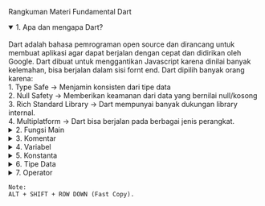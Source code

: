 Rangkuman Materi Fundamental Dart
<details open>
 <summary>1. Apa dan mengapa Dart?</summary>
 <br>
    Dart adalah bahasa pemrograman open source dan dirancang untuk membuat aplikasi agar dapat berjalan dengan cepat dan didirikan oleh Google. Dart dibuat untuk menggantikan Javascript karena dinilai banyak kelemahan, bisa berjalan dalam sisi fornt end. Dart dipilih banyak orang karena:<br>
    1. Type Safe -> Menjamin konsisten dari tipe data<br>
    2. Null Safety -> Memberikan keamanan dari data yang bernilai null/kosong<br>
    3. Rich Standard Library -> Dart mempunyai banyak dukungan library internal.<br>
    4. Multiplatform -> Dart bisa berjalan pada berbagai jenis perangkat.<br>
    </details>

<details>
 <summary>2. Fungsi Main</summary>
 <br>
    Fungsi Main adalah bagian yang akan dijalankan pertama kali, bisa bertipe data void ataupun int dan memiliki nama main. Perintah print di dalam bahasa Dart berfungsi untuk menampilkan data ke layar. Contohnya:<br>
    
    void main(){
        print("Selamat datang di Bahasa Pemrograman Dart");
    }
    Void artinya tidak akan mengembalikan nilai apapun
    
</details>

<details>
 <summary>3. Komentar</summary><br>
    Komentar adalah baris kode yang tidak akan dijalankan dengan tujuan untuk memberi catatan pada kode dan bisa digunakan sebagai dokumentasi. Jadi komentar tidak akan dicompile ketika program dikompilasi. Ada dua cara menuliskan komentar yaitu:<br>
    1. Dengan cara garis miring dua kali seperti: // INI ADALAH KOMENTAR UNTUK SINGLE LINE<br>
    2. Dengan cara memberikan garis miring dan bintang: /* INI ADALAH KOMENTAR UNTUK <br>
    MULTI LINE */ <br>    
    Untuk memudahkan dalam pemberian komentar bisa menggunakan shortcut CTRL + / <br>
</details>

<details>
 <summary>4. Variabel</summary><br>
    Variabel adalah metode untuk menyimpan data di program atau bisa diasumsikan seperti contoh box yang memiliki memori yang didalamnya akan menyimpan nilai/value, di box tersebut mempunyai nama dan juga tipe data. Dalam pendeklarasian variabel kita bisa menggunakan "var" dan diikuti dengan nama variabel, maka akan secara otomatis tipe data tersebut nilainya adalah null. Untuk menambahkan nilai pada variabel bisa menggunakkan operator Assignment atau tanda sama dengan ( = ). Selain itu kita bisa mendeklarasikan variabel dan juga memberikan nilai secara bersamaan. Contoh:<br>
    
    void main(){
        var usia;
        usia = 20;
        // ATAU
        var nama = "Rizki Andika Setiadi";
    }

</details>

 <details>   
 <summary>5. Konstanta</summary><br>
    Digunakan untuk menyimpan data namun nilai yang sudah diinisialisasikan bernilai konstan/tidak dapat diubah, konstanta memiliki nama dan juga tipe data. Untuk menggunakan konstanta bisa langsung diberikan tipenya menggunakan "final" tanpa kutip dan diikuti dengan nama serta diberikan value secara langsung. Jadi variabel konstanta hanya bisa disetting satu kali aja. Contoh:<br>
    
    void main(){
        final phi = 3.14;
        phi = 3.5; // BARIS INI AKAN ERROR KARENA FINAL TIDAK BISA DIBERIKAN NILAI BARU/TIDAK DAPAT DIUBAH
    }

</details>

<details>
 <summary>6. Tipe Data</summary><br>
    Bahasa Dart adalah bahasa pemrograman yang Statically Type yang artinya saat deklarasi variabel kita harus menentukan tipe datanya. Dart memiliki tipe data primitif yaitu integer (bilangan bulat), double (bilangan pecahan atau desimal), boolean (true/false) dan juga String (teks atau karakter). Untuk value di tipe data double dipisahkan menggunakan titik (dot) bukan koma, untuk value di String penulisan teks diawali dan diakhir tanda kutip. Contoh:<br>
    
    void main(){
        int usia = 20;
        double beratBadan = 60.5;
        bool pria = true;
        String nama = "Rizki Andika Setiadi";
    }

</details>

<details>
 <summary>7. Operator</summary><br>
    Dart operator memberikan instruksi kepada komputer untuk pengolahan data, data yang dikelola disebut operand. Dart mendukung operator Aritmatika untuk perhitungan matematika (+, -, *, /, % (Modulus/sisa pembagian)), lalu ada operator Assignment yaitu memberi nilai pada variabel (=, +=, -+, *=, /=, %=), Comparison untuk membandingkan kesetaraan nilai (==, <, <=, >, >=), Logical menggabungkan beberapa kondisi untuk mengecek nilai boolean (&& (DAN), || (OR), !) Contoh:<br>
    
    void main(){
        // ARITMATHIC
        print(1 + 2);

        // ASSIGNMENT
        var usia = 18;
        usia = 19;

        // COMPARISON
        print(1 == 2);

        // LOGICAL
        print(1 == 2 && 2 == 1);
    }
    
</details>

    Note:
    ALT + SHIFT + ROW DOWN (Fast Copy).